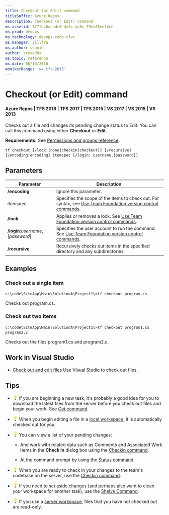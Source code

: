```yaml
---
title: Checkout (or Edit) command
titleSuffix: Azure Repos
description: Checkout (or Edit) command
ms.assetid: 377fec8a-bdc5-4e3c-ac8c-79ee85eef4ce
ms.prod: devops
ms.technology: devops-code-tfvc
ms.manager: jillfra
ms.author: sdanie
author: steved0x
ms.topic: reference
ms.date: 08/10/2016
monikerRange: '>= tfs-2015'
---
```



# Checkout (or Edit) command

#### Azure Repos | TFS 2018 | TFS 2017 | TFS 2015 | VS 2017 | VS 2015 | VS 2013

Checks out a file and changes its pending change status to Edit. You can call this command using either **Checkout** or **Edit**.

**Requirements:** See [Permissions and groups reference](../../organizations/security/permissions.md).

    tf checkout [/lock:(none|checkin|checkout)] [/recursive] [/encoding:encoding] itemspec [/login: username,[password]]

## Parameters

|**Parameter**|**Description**|
|---|---|
|**/encoding**|Ignore this parameter.|
|*itemspec*|Specifies the scope of the items to check out. For syntax, see [Use Team Foundation version control commands](use-team-foundation-version-control-commands.md).|
|**/lock**|Applies or removes a lock. See [Use Team Foundation version control commands](use-team-foundation-version-control-commands.md#itemspec).|
|**/login**:*username*,[*password*]|Specifies the user account to run the command. See [Use Team Foundation version control commands](use-team-foundation-version-control-commands.md).|
|**/recursive**|Recursively checks out items in the specified directory and any subdirectories.|

## Examples

### Check out a single item

    c:\code\SiteApp\Main\SolutionA\Project1\>tf checkout program.cs

Checks out program.cs.

### Check out two items

    c:\code\SiteApp\Main\SolutionA\Project1\>tf checkout program1.cs program2.c

Checks out the files program1.cs and program2.c.

## Work in Visual Studio

-    [Check out and edit files](check-out-edit-files.md)  Use Visual Studio to check out files.

## Tips

-   ![Tip](_img/checkout-or-edit-command/IC572374.png) If you are beginning a new task, it's probably a good idea for you to download the latest files from the server before you check out files and begin your work. See [Get command](get-command.md).

-   ![Tip](_img/checkout-or-edit-command/IC572374.png) When you begin editing a file in a [local workspace](decide-between-using-local-server-workspace.md), it is automatically checked out for you.

-   ![Tip](_img/checkout-or-edit-command/IC572374.png) You can view a list of your pending changes:

    -   And work with related data such as Comments and Associated Work Items in the **Check In** dialog box using the [Checkin command](checkin-command.md).

    -   At the command prompt by using the [Status command](status-command.md).

-   ![Tip](_img/checkout-or-edit-command/IC572374.png) When you are ready to check in your changes to the team's codebase on the server, use the [Checkin command](checkin-command.md).

-   ![Tip](_img/checkout-or-edit-command/IC572374.png) If you need to set aside changes (and perhaps also want to clean your workspace for another task), use the [Shelve Command](shelve-command.md).

-   ![Tip](_img/checkout-or-edit-command/IC572374.png) If you use a [server workspace](decide-between-using-local-server-workspace.md), files that you have not checked out are read-only.
